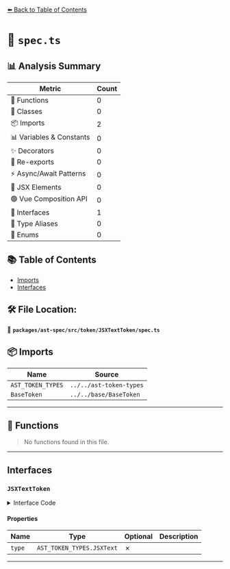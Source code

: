 [⬅️ Back to Table of Contents](../../../../../index.md)

# 📄 `spec.ts`

## 📊 Analysis Summary

| Metric | Count |
|--------|-------|
| 🔧 Functions | 0 |
| 🧱 Classes | 0 |
| 📦 Imports | 2 |
| 📊 Variables & Constants | 0 |
| ✨ Decorators | 0 |
| 🔄 Re-exports | 0 |
| ⚡ Async/Await Patterns | 0 |
| 💠 JSX Elements | 0 |
| 🟢 Vue Composition API | 0 |
| 📐 Interfaces | 1 |
| 📑 Type Aliases | 0 |
| 🎯 Enums | 0 |

## 📚 Table of Contents

- [Imports](#imports)
- [Interfaces](#interfaces)

## 🛠️ File Location:
📂 **`packages/ast-spec/src/token/JSXTextToken/spec.ts`**

## 📦 Imports

| Name | Source |
|------|--------|
| `AST_TOKEN_TYPES` | `../../ast-token-types` |
| `BaseToken` | `../../base/BaseToken` |


---

## 🔧 Functions

> No functions found in this file.


---

## Interfaces

### `JSXTextToken`

<details><summary>Interface Code</summary>

```ts
export interface JSXTextToken extends BaseToken {
  type: AST_TOKEN_TYPES.JSXText;
}
```
</details>

#### Properties

| Name | Type | Optional | Description |
|------|------|----------|-------------|
| `type` | `AST_TOKEN_TYPES.JSXText` | ✗ |  |


---